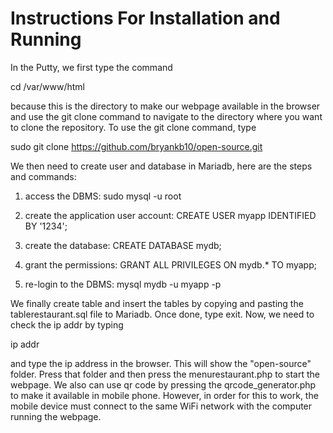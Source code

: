 # Instructions For Installation and Running

In the Putty, we first type the command 


cd /var/www/html


because this is the directory to make our webpage available in the browser and use the git clone command to navigate to the directory where you want to clone the repository. To use the git clone command, type


sudo git clone https://github.com/bryankb10/open-source.git

We then need to create user and database in Mariadb, here are the steps and commands:

1. access the DBMS: sudo mysql -u root
   
2. create the application user account: CREATE USER myapp IDENTIFIED BY '1234';

3. create the database: CREATE DATABASE mydb;

4. grant the permissions: GRANT ALL PRIVILEGES ON mydb.* TO myapp;

5. re-login to the DBMS: mysql mydb -u myapp -p

We finally create table and insert the tables by copying and pasting the tablerestaurant.sql file to Mariadb. Once done, type exit. Now, we need to check the ip addr by typing

ip addr

and type the ip address in the browser. This will show the "open-source" folder. Press that folder and then press the menurestaurant.php to start the webpage. We also can use qr code by pressing the qrcode_generator.php to make it available in mobile phone. However, in order for this to work, the mobile device must connect to the same WiFi network with the computer running the webpage. 
